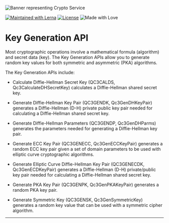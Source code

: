 ![Banner representing Crypto Service](https://raw.githubusercontent.com/sebastienrousseau/crypto-service/master/assets/crypto-lib-logo.svg)

[![Maintained with Lerna](https://img.shields.io/badge/maintained%20with-lerna-blue?style=for-the-badge)](https://lerna.js.org/)
[![License](https://img.shields.io/badge/License-MIT-green.svg?style=for-the-badge&logo=)](https://opensource.org/licenses/MIT)
![Made with Love](https://raw.githubusercontent.com/sebastienrousseau/crypto-service/master/assets/made-with-love.svg)

# Key Generation API

Most cryptographic operations involve a mathematical formula (algorithm) and
secret data (key). The Key Generation APIs allow you to generate random key
values for both symmetric and asymmetric (PKA) algorithms.

The Key Generation APIs include:

-   Calculate Diffie-Hellman Secret Key (QC3CALDS, Qc3CalculateDHSecretKey)
calculates a Diffie-Hellman shared secret key.

-   Generate Diffie-Hellman Key Pair (QC3GENDK, Qc3GenDHKeyPair) generates a
Diffie-Hellman (D-H) private public key pair needed for calculating a
Diffie-Hellman shared secret key.

-   Generate Diffie-Hellman Parameters (QC3GENDP, Qc3GenDHParms) generates the
parameters needed for generating a Diffie-Hellman key pair.

-   Generate ECC Key Pair (QC3GENECC, Qc3GenECCKeyPair) generates a random ECC
key pair given a set of domain parameters to be used with elliptic curve
cryptographic algorithms.

-   Generate Elliptic Curve Diffie-Hellman Key Pair
(QC3GENECDK, Qc3GenECDKeyPair) generates a Diffie-Hellman (D-H) private/public
key pair needed for calculating a Diffie-Hellman shared secret key.

-   Generate PKA Key Pair (QC3GENPK, Qc3GenPKAKeyPair) generates a random PKA
key pair.

-   Generate Symmetric Key (QC3GENSK, Qc3GenSymmetricKey) generates a random key
value that can be used with a symmetric cipher algorithm.

***
